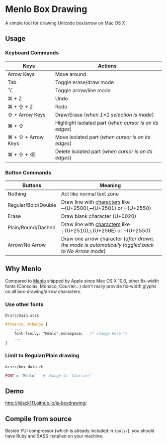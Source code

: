 # Menlo Box Drawing

A simple tool for drawing Unicode box/arrow on Mac OS X

## Usage

### Keyboard Commands

|Keys | Actions |
|---|---|
|Arrow Keys | Move around |
|Tab | Toggle erase/draw mode |
|⌥ | Toggle arrow/line mode |
|⌘ + Z | Undo |
|⌘ + ⇧ + Z | Redo |
|⇧ + Arrow Keys | Draw/Erase (_when 1×1 selection is made_) |
|⌘ + ⇧ | Highlight isolated part (_when cursor is on its edges_) |
|⌘ + ⇧ + Arrow Keys | Move isolated part (_when cursor is on its edges_) |
|⌘ + ⇧ + ⌫ | Delete isolated part (_when cursor is on its edges_) |

### Button Commands

|Buttons | Meaning |
|---|---|
|Nothing | Act like normal text zone|
|Regular/Bold/Double| Draw line with [characters](https://en.wikipedia.org/wiki/Box-drawing_character) like ─(U+2500),━(U+2501) or ═(U+2550)|
|Erase | Draw blank character (U+0020)|
|Plain/Round/Dashed| Draw line with [characters](https://en.wikipedia.org/wiki/Box-drawing_character) like ┐(U+2510),╮(U+256E) or ┄(U+2550)|
|Arrow/No Arrow| Draw one arrow character (_after drawn, the mode is automatically toggled back to No Arrow mode_) |

## Why Menlo

Compared to [Menlo](https://en.wikipedia.org/wiki/Menlo_%28typeface%29) shipped by Apple since Mac OS X 10.6, other fix-width fonts (Consolas, Monaco, Courrier...) don't really provide fix-width glyphs on all box-drawing/arrow characters.

### Use other fonts

in `src/main.scss`

```CSS
#thearea, #shadow {
	...
    font-family: "Menlo",monospace;   /* change here */
    ...
}
```

### Limit to Regular/Plain drawing

in `src/box_data.rb`

```RUBY
FONT = 'Menlo'   # change to 'Courrier' 
```

## Demo

http://hijack111.github.io/js-boxdrawing/

## Compile from source

Beside YUI compressor (which is already included in `tools/`), you should have Ruby and SASS installed on your machine.